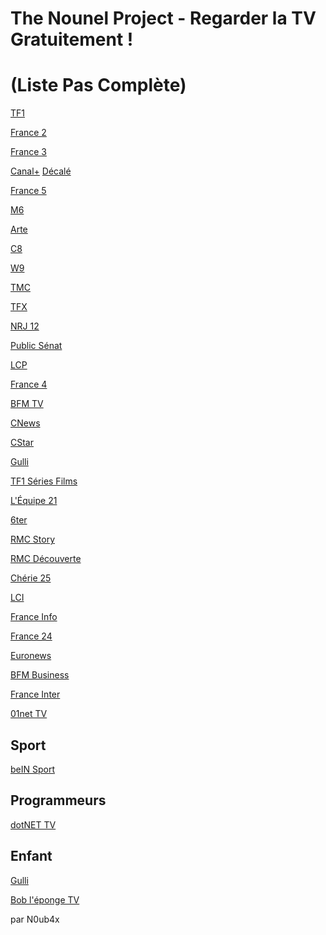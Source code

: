 # The Nounel Project - Regarder la TV Gratuitement !
# (Liste Pas Complète)

[TF1](https://www.tntendirect.com/TF1-en-direct)

[France 2]()

[France 3](https://www.tntendirect.com/M6-en-direct)

[Canal+](https://www.canalplus.com/live/?channel=601) [Décalé]()

[France 5]()

[M6]()

[Arte](https://rplayer.surge.sh/?url=https://artesimulcast.akamaized.net/hls/live/2031003/artelive_fr/index.m3u8)

[C8](https://www.tntendirect.com/C8-en-direct)

[W9](https://www.tntendirect.com/W9-en-direct)

[TMC](https://www.tntendirect.com/TMC-en-direct)

[TFX](https://www.tntendirect.com/TFX-en-direct)

[NRJ 12](https://www.tntendirect.com/NRJ12-en-direct)

[Public Sénat](https://rplayer.surge.sh/?url=https://www.dailymotion.com/video/xkxbzc)

[LCP](https://rplayer.surge.sh/?url=https://www.dailymotion.com/video/xji3qy)

[France 4]()

[BFM TV](https://rplayer.surge.sh/?url=https://www.dailymotion.com/video/xgz4t1)

[CNews](https://rplayer.surge.sh/?url=https://www.dailymotion.com/video/x3b68jn)

[CStar](https://www.tntendirect.com/CStar-en-direct)

[Gulli](https://rplayer.surge.sh/?url=https://d13anarbtxy8c5.cloudfront.net/6play/short/clr/gulli/sdindex.m3u8)

[TF1 Séries Films](https://www.tntendirect.com/Tf1-Series-Films-en-direct)

[L'Équipe 21](https://rplayer.surge.sh/?url=https://www.dailymotion.com/video/x2lefik)

[6ter](https://www.tntendirect.com/6ter-en-direct)

[RMC Story](https://www.rmcbfmplay.com/direct-tv/rmc-story)

[RMC Découverte](https://www.rmcbfmplay.com/direct-tv/rmc-decouverte)

[Chérie 25](https://www.tntendirect.com/Cherie-25-en-direct)

[LCI](https://www.tf1.fr/lci/direct)

[France Info](https://www.youtube.com/embed/Z-Nwo-ypKtM)

[France 24](https://www.youtube.com/embed/jVYG_eH5UMU)

[Euronews](https://www.youtube.com/embed/MsN0_WNXvh8)

[BFM Business](https://www.bfmtv.com/economie/en-direct/)

[France Inter](https://www.youtube.com/embed/5JHIgJYE-78)

[01net TV](https://rplayer.surge.sh/?url=https://www.dailymotion.com/video/x7pctg0)


Sport
------
[beIN Sport](https://matchesdirect.com/bein-sports-1)


Programmeurs
-------------
[dotNET TV](https://www.youtube.com/c/dotNET/live)


Enfant
-------
[Gulli](https://replay.gulli.fr/jwplayer/embedstreamtv)

[Bob l'éponge TV](https://pluto.tv/fr/live-tv/bob-leponge-fr-ptv3)


par N0ub4x
